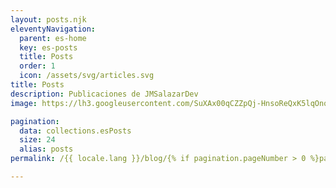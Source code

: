 ```yaml
---
layout: posts.njk
eleventyNavigation:
  parent: es-home
  key: es-posts
  title: Posts
  order: 1
  icon: /assets/svg/articles.svg
title: Posts
description: Publicaciones de JMSalazarDev
image: https://lh3.googleusercontent.com/SuXAx00qCZZpQj-HnsoReQxK5lqOnqH4QMFOURnaSqMQef243MxCs_Cs6WzlrlMZeQectdWnY1gv9zDydaA#width=1280&height=400

pagination:
  data: collections.esPosts
  size: 24
  alias: posts
permalink: /{{ locale.lang }}/blog/{% if pagination.pageNumber > 0 %}page-{{ pagination.pageNumber + 1 }}/{% endif %}

---
```

